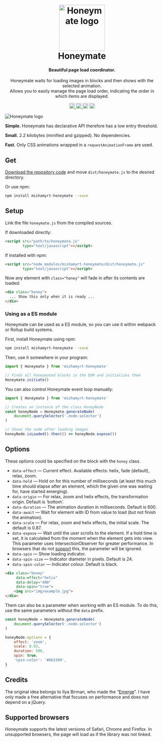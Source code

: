 <h1 align="center">
<br>
    <img
        src="https://mishamyrt.github.io/honeymate/img/logo.svg"
        alt="Honeymate logo"
        width="150">
<br>
  Honeymate
<br>
</h1>

<h4 align="center">
    Beautiful page load coordinator.
</h4>
<p align="center">
    Honeymate waits for loading images in blocks
    and then shows with the selected animation.<br>
    Allows you to easily manage the page load order,
    indicating the order in which items are displayed.
<p>

<p align="center">
    <a href="https://travis-ci.org/mishamyrt/honeymate">
        <img
            height="18"
            src="https://travis-ci.org/mishamyrt/honeymate.svg?branch=master">
    </a>
    <a href="https://badge.fury.io/js/mishamyrt-honeymate">
        <img
            src="https://badge.fury.io/js/mishamyrt-honeymate.svg"
            alt="npm version"
            height="18">
    </a>
    <img
        src="https://david-dm.org/mishamyrt/honeymate.svg"
        alt="David's dependencies control"
        height="18">
    <a href="https://www.codacy.com/app/mishamyrt/honeymate?utm_source=github.com&amp;utm_medium=referral&amp;utm_content=mishamyrt/honeymate&amp;utm_campaign=Badge_Grade">
        <img
            src="https://api.codacy.com/project/badge/Grade/84b678784f7e49e4b2e12ad6a0bc7839"
            alt="Codacy Badge"
            height="18">
    </a>
</p>

<img src="https://mishamyrt.github.io/honeymate/img/preview.gif" alt="Honeymate logo">

**Simple.** Honeymate has declarative API therefore has a low entry threshold.

**Small.** 2.2 kilobytes (minified and gzipped). No dependencies.

**Fast.** Only CSS animations wrapped in a `requestAnimationFrame` are used.

## Get

[Download the repository code](https://github.com/mishamyrt/Honeymate/archive/master.zip)
and move `dist/honeymate.js` to the desired directory.

Or use npm:

```sh
npm install mishamyrt-honeymate --save
```

## Setup

Link the file `honeymate.js` from the compiled sources.

If downloaded directly:

```html
<script src="path/to/honeymate.js"
        type="text/javascript"></script>
```

If installed with npm:

```html
<script src="node_modules/mishamyrt-honeymate/dist/honeymate.js"
        type="text/javascript"></script>
```

Now any element with `class="honey"` will fade in after its contents are loaded:

```html
<div class="honey">
  ... Show this only when it is ready ...
</div>
```

### Using as a ES module

Honeymate can be used as a ES module,
so you can use it within webpack or Rollup build systems.

First, install Honeymate using npm:

```sh
npm install mishamyrt-honeymate --save
```

Then, use it somewhere in your program:

```js
import { Honeymate } from 'mishamyrt-honeymate'

// Finds all honeymated blocks in the DOM and initializes them
Honeymate.initiate()
```

You can also control Honeymate event loop manually:

```js
import { Honeymate } from 'mishamyrt-honeymate'

// Creates an instance of the class HoneyNode
const honeyNode = Honeymate.generateNode(
    document.querySelector('.node-selector')
)

// Shows the node after loading images
honeyNode.isLoaded().then(() => honeyNode.expose())
```

## Options

These options could be specified on the block with the `honey` class.

-   `data-effect` — Current effect. Available effects: helix, fade (default), relax, zoom.
-   `data-hold` — Hold on for this number of milliseconds (at least this much time should elapse after an element, which the given one was waiting for, have started emerging).
-   `data-origin` — For relax, zoom and helix effects, the transformation origin. Default is ‘bottom’.
-   `data-duration` — The animation duration in milliseconds.
  Default is 600.
-   `data-await` — Wait for element with ID from value to load (but not finish the animation).
-   `data-scale` — For relax, zoom and helix effects, the initial scale. The default is 0.87.
-   `data-expose` — Wait until the user scrolls to the element. If a hold time is set, it is calculated from the moment when the element gets into view. This parameter uses IntersectionObserver for greater performance. In browsers that do not [support](https://caniuse.com/#feat=intersectionobserver) this, the parameter will be ignored.
-   `data-spin` — Show loading indicator.
-   `data-spin-size` — Indicator diameter in pixels. Default is 24.
-   `data-spin-color` — Indicator colour. Default is black.

```html
<div class="honey"
     data-effect="helix"
     data-delay="400"
     data-spin="true">
    <img src="img/example.jpg">
</div>
```

Them can also be a parameter when working with an ES module.
To do this, use the same parameters without the `data` prefix.

```js
const honeyNode = Honeymate.generateNode(
    document.querySelector('.node-selector')
)

honeyNode.options = {
    effect: 'zoom',
    scale: 0.93,
    duration: 500,
    spin: true,
    'spin-color': '#663399',
}
```

## Credits

The original idea belongs to Ilya Birman,
who made the “[Emerge](https://ilyabirman.ru/projects/emerge/)”.
I have only made a free alternative that focuses on performance
and does not depend on a jQuery.

## Supported browsers

Honeymate supports the latest versions of Safari, Chrome and Firefox.
In unsupported browsers, the page will load as if the library was not linked.
